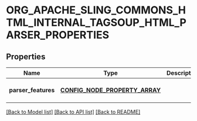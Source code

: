 # ORG_APACHE_SLING_COMMONS_HTML_INTERNAL_TAGSOUP_HTML_PARSER_PROPERTIES

## Properties
Name | Type | Description | Notes
------------ | ------------- | ------------- | -------------
**parser_features** | [**CONFIG_NODE_PROPERTY_ARRAY**](configNodePropertyArray.md) |  | [optional] [default to null]

[[Back to Model list]](../README.md#documentation-for-models) [[Back to API list]](../README.md#documentation-for-api-endpoints) [[Back to README]](../README.md)



